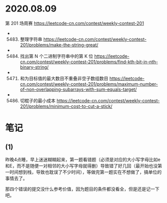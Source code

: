 
# 2020.08.09

第 201 场周赛 https://leetcode-cn.com/contest/weekly-contest-201
- 5483. 整理字符串 https://leetcode-cn.com/contest/weekly-contest-201/problems/make-the-string-great/
- 5484. 找出第 N 个二进制字符串中的第 K 位 https://leetcode-cn.com/contest/weekly-contest-201/problems/find-kth-bit-in-nth-binary-string/
- 5471. 和为目标值的最大数目不重叠非空子数组数目 https://leetcode-cn.com/contest/weekly-contest-201/problems/maximum-number-of-non-overlapping-subarrays-with-sum-equals-target/
- 5486. 切棍子的最小成本 https://leetcode-cn.com/contest/weekly-contest-201/problems/minimum-cost-to-cut-a-stick/

# 笔记

## (1)

昨晚4点睡，早上迷迷糊糊起来，第一题看错题（必须是对应的大小写字母比如e和E，而不是随便一对相邻的大小写字母就得删）导致错了好几回（最开始也没第一时间想到栈，导致也耽误了不少时间），等做完第一题实在不想做了，搞单位的事情去了。

那四个错误的提交没什么参考价值，因为题目的条件都没看全，但是还是记一下吧。
